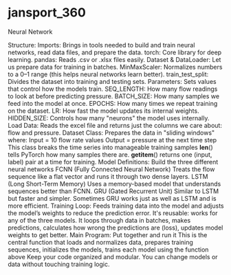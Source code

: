 # jansport_360
Neural Network


Structure:
Imports: Brings in tools needed to build and train neural networks, read data files, and prepare the data.
torch: Core library for deep learning.
pandas: Reads .csv or .xlsx files easily.
Dataset & DataLoader: Let us prepare data for training in batches.
MinMaxScaler: Normalizes numbers to a 0–1 range (this helps neural networks learn better).
train_test_split: Divides the dataset into training and testing sets.
Parameters: Sets values that control how the models train.
SEQ_LENGTH: How many flow readings to look at before predicting pressure.
BATCH_SIZE: How many samples we feed into the model at once.
EPOCHS: How many times we repeat training on the dataset.
LR: How fast the model updates its internal weights.
HIDDEN_SIZE: Controls how many "neurons" the model uses internally.
Load Data: Reads the excel file and returns just the columns we care about: flow and pressure.
Dataset Class: Prepares the data in "sliding windows" where:
Input = 10 flow rate values
Output = pressure at the next time step
This class breaks the time series into manageable training samples
__len__() tells PyTorch how many samples there are.
__getitem__() returns one (input, label) pair at a time for training.
Model Definitions: Build the three different neural networks
FCNN (Fully Connected Neural Network)
Treats the flow sequence like a flat vector and runs it through two dense layers.
LSTM (Long Short-Term Memory)
Uses a memory-based model that understands sequences better than FCNN.
GRU (Gated Recurrent Unit)
Similar to LSTM but faster and simpler.
Sometimes GRU works just as well as LSTM and is more efficient.
Training Loop: Feeds training data into the model and adjusts the model’s weights to reduce the prediction error.
It's reusable: works for any of the three models.
It loops through data in batches, makes predictions, calculates how wrong the predictions are (loss), updates model weights to get better.
Main Program: Put together and run it 
This is the central function that loads and normalizes data, prepares training sequences, initializes the models, trains each model using the function above
Keep your code organized and modular.
You can change models or data without touching training logic.

